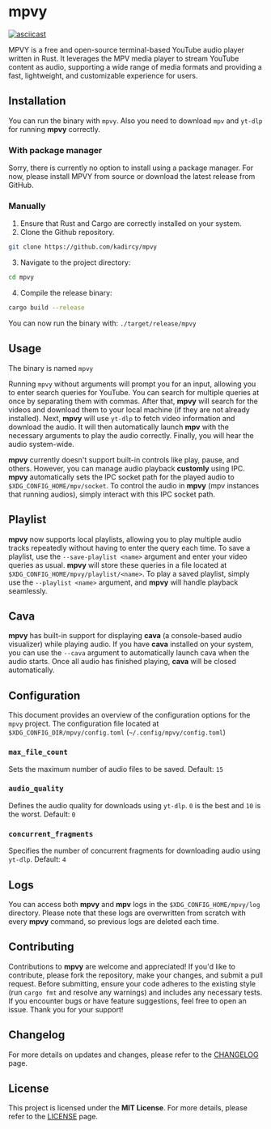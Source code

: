 # mpvy

[![asciicast](https://asciinema.org/a/uCgJdnVdi56KY0CLUnd1vYY6W.svg)](https://asciinema.org/a/uCgJdnVdi56KY0CLUnd1vYY6W)

MPVY is a free and open-source terminal-based YouTube audio player written in Rust. It leverages the MPV media player to stream YouTube content as audio, supporting a wide range of media formats and providing a fast, lightweight, and customizable experience for users.

## Installation

You can run the binary with `mpvy`.
Also you need to download `mpv` and `yt-dlp` for running **mpvy** correctly.

### With package manager

Sorry, there is currently no option to install using a package manager. For now, please install MPVY from source or download the latest release from GitHub.

### Manually

1. Ensure that Rust and Cargo are correctly installed on your system.
2. Clone the Github repository.
```bash
git clone https://github.com/kadircy/mpvy
```
3. Navigate to the project directory:
```bash
cd mpvy
```
4. Compile the release binary:
```bash
cargo build --release
```

You can now run the binary with: `./target/release/mpvy`

## Usage
The binary is named `mpvy`

Running `mpvy` without arguments will prompt you for an input, allowing you to enter search queries for YouTube. You can search for multiple queries at once by separating them with commas. After that, **mpvy** will search for the videos and download them to your local machine (if they are not already installed). Next, **mpvy** will use `yt-dlp` to fetch video information and download the audio. It will then automatically launch **mpv** with the necessary arguments to play the audio correctly. Finally, you will hear the audio system-wide.

**mpvy** currently doesn't support built-in controls like play, pause, and others. However, you can manage audio playback **customly** using IPC. **mpvy** automatically sets the IPC socket path for the played audio to `$XDG_CONFIG_HOME/mpv/socket`. To control the audio in **mpvy** (mpv instances that running audios), simply interact with this IPC socket path.

## Playlist
**mpvy** now supports local playlists, allowing you to play multiple audio tracks repeatedly without having to enter the query each time. To save a playlist, use the `--save-playlist <name>` argument and enter your video queries as usual. **mpvy** will store these queries in a file located at `$XDG_CONFIG_HOME/mpvy/playlist/<name>`. To play a saved playlist, simply use the `--playlist <name>` argument, and **mpvy** will handle playback seamlessly.

## Cava
**mpvy** has built-in support for displaying **cava** (a console-based audio visualizer) while playing audio. If you have **cava** installed on your system, you can use the `--cava` argument to automatically launch cava when the audio starts. Once all audio has finished playing, **cava** will be closed automatically.

## Configuration
This document provides an overview of the configuration options for the `mpvy` project.
The configuration file located at `$XDG_CONFIG_DIR/mpvy/config.toml` (`~/.config/mpvy/config.toml`)

### `max_file_count`
Sets the maximum number of audio files to be saved. Default: `15`

### `audio_quality`
Defines the audio quality for downloads using `yt-dlp`. `0` is the best and `10` is the worst. Default: `0`

### `concurrent_fragments`
Specifies the number of concurrent fragments for downloading audio using `yt-dlp`. Default: `4`

## Logs
You can access both **mpvy** and **mpv** logs in the `$XDG_CONFIG_HOME/mpvy/log` directory. Please note that these logs are overwritten from scratch with every **mpvy** command, so previous logs are deleted each time.

## Contributing

Contributions to **mpvy** are welcome and appreciated! If you'd like to contribute, please fork the repository, make your changes, and submit a pull request. Before submitting, ensure your code adheres to the existing style (run `cargo fmt` and resolve any warnings) and includes any necessary tests. If you encounter bugs or have feature suggestions, feel free to open an issue. Thank you for your support!

## Changelog
For more details on updates and changes, please refer to the [CHANGELOG](./CHANGELOG.md) page.

## License
This project is licensed under the **MIT License**. For more details, please refer to the [LICENSE](./LICENSE) page.
